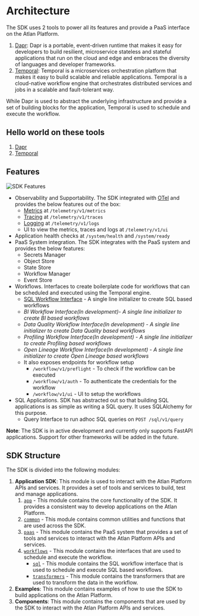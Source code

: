 # Architecture

The SDK uses 2 tools to power all its features and provide a PaaS interface on the Atlan Platform.
1. [Dapr](https://dapr.io/): Dapr is a portable, event-driven runtime that makes it easy for developers to build resilient, microservice stateless and stateful applications that run on the cloud and edge and embraces the diversity of languages and developer frameworks.
2. [Temporal](https://docs.temporal.io/): Temporal is a microservices orchestration platform that makes it easy to build scalable and reliable applications. Temporal is a cloud-native workflow engine that orchestrates distributed services and jobs in a scalable and fault-tolerant way.

While Dapr is used to abstract the underlying infrastructure and provide a set of building blocks for the application, Temporal is used to schedule and execute the workflow.


## Hello world on these tools
1. [Dapr](https://github.com/dapr/quickstarts/blob/master/tutorials/hello-world/README.md)
2. [Temporal](https://learn.temporal.io/getting_started/python/hello_world_in_python/)


## Features
![SDK Features](../docs/images/Phoenix%20-%20SDK%20Featureset.png)

- Observability and Supportability. The SDK integrated with [OTel](https://opentelemetry.io/) and provides the below features out of the box:
  - [Metrics](../application_sdk/app/rest/common/interfaces/metrics.py) at `/telemetry/v1/metrics`
  - [Tracing](../application_sdk/app/rest/common/interfaces/traces.py) at `/telemetry/v1/traces`
  - [Logging](../application_sdk/app/rest/common/interfaces/logs.py) at `/telemetry/v1/logs`
  - UI to view the metrics, traces and logs at `/telemetry/v1/ui`
- Application health checks at `/system/health` and `/system/ready`
- PaaS System integration. The SDK integrates with the PaaS system and provides the below features:
  - Secrets Manager
  - Object Store
  - State Store
  - Workflow Manager
  - Event Store
- Workflows. Interfaces to create boilerplate code for workflows that can be scheduled and executed using the Temporal engine.
  - [SQL Workflow Interface](../application_sdk/workflows/sql/workflows/workflow.py) - A single line initializer to create SQL based workflows
  - _BI Workflow Interface(In development)- A single line initializer to create BI based workflows_
  - _Data Quality Workflow Interface(In development) - A single line initializer to create Data Quality based workflows_
  - _Profiling Workflow Interface(In development) - A single line initializer to create Profiling based workflows_
  - _Open Lineage Workflow Interface(In development) - A single line initializer to create Open Lineage based workflows_
  - It also exposes endpoints for workflow setup
    - `/workflow/v1/preflight` - To check if the workflow can be executed
    - `/workflow/v1/auth` - To authenticate the credentials for the workflow
    - `/workflow/v1/ui` - UI to setup the workflows
- SQL Applications. SDK has abstracted out so that building SQL applications is as simple as writing a SQL query. It uses SQLAlchemy for this purpose.
  - Query Interface to run adhoc SQL queries on `POST /sql/v1/query`

**Note**: The SDK is in active development and currently only supports FastAPI applications. Support for other frameworks will be added in the future.


## SDK Structure
The SDK is divided into the following modules:
1. **Application SDK**: This module is used to interact with the Atlan Platform APIs and services. It provides a set of tools and services to build, test and manage applications.
   1. [`app`](../application_sdk/app/README.md) - This module contains the core functionality of the SDK. It provides a consistent way to develop applications on the Atlan Platform.
   2. [`common`](../application_sdk/common/README.md) - This module contains common utilities and functions that are used across the SDK.
   3. [`paas`](../application_sdk/paas/README.md) - This module contains the PaaS system that provides a set of tools and services to interact with the Atlan Platform APIs and services.
   4. [`workflows`](../application_sdk/workflows/README.md) - This module contains the interfaces that are used to schedule and execute the workflow.
      - [`sql`](../application_sdk/workflows/sql/README.md) - This module contains the SQL workflow interface that is used to schedule and execute SQL based workflows.
      - [`transformers`](../application_sdk/workflows/transformers/README.md) - This module contains the transformers that are used to transform the data in the workflow.
2. **Examples**: This module contains examples of how to use the SDK to build applications on the Atlan Platform.
3. **Components**: This module contains the components that are used by the SDK to interact with the Atlan Platform APIs and services.
